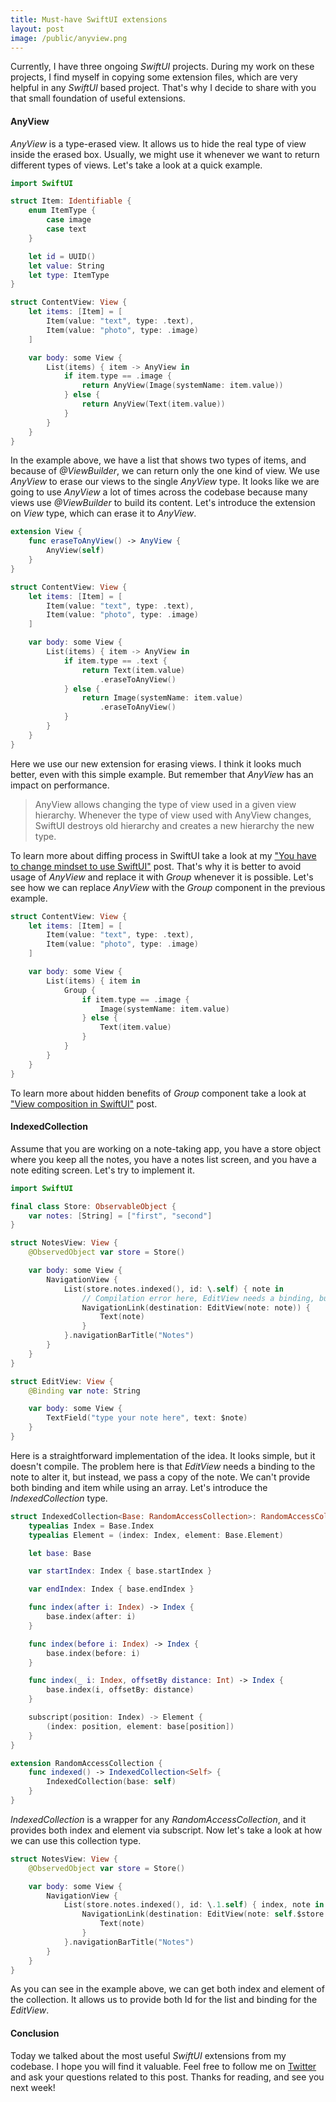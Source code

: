 ```yaml
---
title: Must-have SwiftUI extensions
layout: post
image: /public/anyview.png
---
```


Currently, I have three ongoing *SwiftUI* projects. During my work on these projects, I find myself in copying some extension files, which are very helpful in any *SwiftUI* based project.  That's why I decide to share with you that small foundation of useful extensions.

#### AnyView
*AnyView* is a type-erased view. It allows us to hide the real type of view inside the erased box. Usually, we might use it whenever we want to return different types of views. Let's take a look at a quick example.

```swift
import SwiftUI

struct Item: Identifiable {
    enum ItemType {
        case image
        case text
    }

    let id = UUID()
    let value: String
    let type: ItemType
}

struct ContentView: View {
    let items: [Item] = [
        Item(value: "text", type: .text),
        Item(value: "photo", type: .image)
    ]

    var body: some View {
        List(items) { item -> AnyView in
            if item.type == .image {
                return AnyView(Image(systemName: item.value))
            } else {
                return AnyView(Text(item.value))
            }
        }
    }
}
```

In the example above, we have a list that shows two types of items, and because of *@ViewBuilder*, we can return only the one kind of view. We use *AnyView* to erase our views to the single *AnyView* type. It looks like we are going to use *AnyView* a lot of times across the codebase because many views use *@ViewBuilder* to build its content. Let's introduce the extension on *View* type, which can erase it to *AnyView*.

```swift
extension View {
    func eraseToAnyView() -> AnyView {
        AnyView(self)
    }
}

struct ContentView: View {
    let items: [Item] = [
        Item(value: "text", type: .text),
        Item(value: "photo", type: .image)
    ]

    var body: some View {
        List(items) { item -> AnyView in
            if item.type == .text {
                return Text(item.value)
                    .eraseToAnyView()
            } else {
                return Image(systemName: item.value)
                    .eraseToAnyView()
            }
        }
    }
}
```

Here we use our new extension for erasing views. I think it looks much better, even with this simple example. But remember that *AnyView* has an impact on performance.

>AnyView allows changing the type of view used in a given view hierarchy. Whenever the type of view used with AnyView changes, SwiftUI destroys old hierarchy and creates a new hierarchy the new type.

To learn more about diffing process in SwiftUI take a look at my ["You have to change mindset to use SwiftUI"](/2019/11/19/you-have-to-change-mindset-to-use-swiftui/) post.
That's why it is better to avoid usage of *AnyView* and replace it with *Group* whenever it is possible. Let's see how we can replace *AnyView* with the *Group* component in the previous example.

```swift
struct ContentView: View {
    let items: [Item] = [
        Item(value: "text", type: .text),
        Item(value: "photo", type: .image)
    ]

    var body: some View {
        List(items) { item in
            Group {
                if item.type == .image {
                    Image(systemName: item.value)
                } else {
                    Text(item.value)
                }
            }
        }
    }
}
```

To learn more about hidden benefits of *Group* component take a look at ["View composition in SwiftUI"](/2019/10/30/view-composition-in-swiftui/) post.

#### IndexedCollection
Assume that you are working on a note-taking app, you have a store object where you keep all the notes, you have a notes list screen, and you have a note editing screen. Let's try to implement it.

```swift
import SwiftUI

final class Store: ObservableObject {
    var notes: [String] = ["first", "second"]
}

struct NotesView: View {
    @ObservedObject var store = Store()

    var body: some View {
        NavigationView {
            List(store.notes.indexed(), id: \.self) { note in
                // Compilation error here, EditView needs a binding, but we pass a String
                NavigationLink(destination: EditView(note: note)) {
                    Text(note)
                }
            }.navigationBarTitle("Notes")
        }
    }
}

struct EditView: View {
    @Binding var note: String

    var body: some View {
        TextField("type your note here", text: $note)
    }
}
```

Here is a straightforward implementation of the idea. It looks simple, but it doesn't compile. The problem here is that *EditView* needs a binding to the note to alter it, but instead, we pass a copy of the note. We can't provide both binding and item while using an array. Let's introduce the *IndexedCollection* type.

```swift
struct IndexedCollection<Base: RandomAccessCollection>: RandomAccessCollection {
    typealias Index = Base.Index
    typealias Element = (index: Index, element: Base.Element)

    let base: Base

    var startIndex: Index { base.startIndex }

    var endIndex: Index { base.endIndex }

    func index(after i: Index) -> Index {
        base.index(after: i)
    }

    func index(before i: Index) -> Index {
        base.index(before: i)
    }

    func index(_ i: Index, offsetBy distance: Int) -> Index {
        base.index(i, offsetBy: distance)
    }

    subscript(position: Index) -> Element {
        (index: position, element: base[position])
    }
}

extension RandomAccessCollection {
    func indexed() -> IndexedCollection<Self> {
        IndexedCollection(base: self)
    }
}
```

*IndexedCollection* is a wrapper for any *RandomAccessCollection*, and it provides both index and element via subscript. Now let's take a look at how we can use this collection type.

```swift
struct NotesView: View {
    @ObservedObject var store = Store()

    var body: some View {
        NavigationView {
            List(store.notes.indexed(), id: \.1.self) { index, note in
                NavigationLink(destination: EditView(note: self.$store.notes[index])) {
                    Text(note)
                }
            }.navigationBarTitle("Notes")
        }
    }
}
```

As you can see in the example above, we can get both index and element of the collection. It allows us to provide both Id for the list and binding for the *EditView*.

#### Conclusion
Today we talked about the most useful *SwiftUI* extensions from my codebase. I hope you will find it valuable. Feel free to follow me on [Twitter](https://twitter.com/mecid) and ask your questions related to this post. Thanks for reading, and see you next week! 